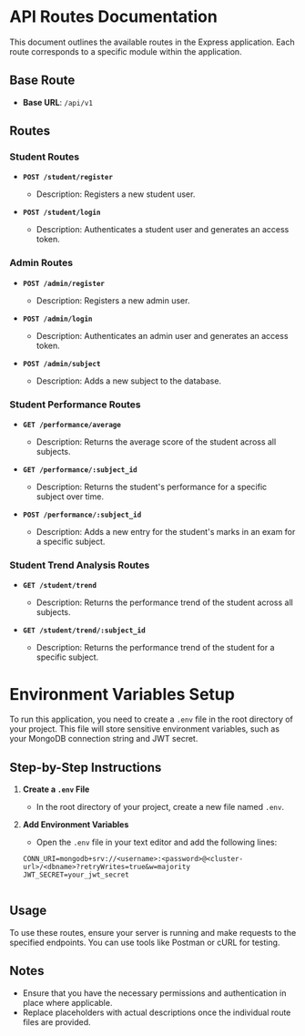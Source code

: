 # API Routes Documentation
This document outlines the available routes in the Express application. Each route corresponds to a specific module within the application.

## Base Route

- **Base URL**: `/api/v1`

## Routes

### Student Routes

- **`POST /student/register`**
  - Description: Registers a new student user.

- **`POST /student/login`**
  - Description: Authenticates a student user and generates an access token.


### Admin Routes

- **`POST /admin/register`**
  - Description: Registers a new admin user.

- **`POST /admin/login`**
  - Description: Authenticates an admin user and generates an access token.

- **`POST /admin/subject`**
  - Description: Adds a new subject to the database.


### Student Performance Routes

- **`GET /performance/average`**
  - Description: Returns the average score of the student across all subjects.

- **`GET /performance/:subject_id`**
  - Description: Returns the student's performance for a specific subject over time.

- **`POST /performance/:subject_id`**
  - Description: Adds a new entry for the student's marks in an exam for a specific subject.


### Student Trend Analysis Routes

- **`GET /student/trend`**
  - Description: Returns the performance trend of the student across all subjects.

- **`GET /student/trend/:subject_id`**
  - Description: Returns the performance trend of the student for a specific subject.


# Environment Variables Setup

To run this application, you need to create a `.env` file in the root directory of your project. This file will store sensitive environment variables, such as your MongoDB connection string and JWT secret.

## Step-by-Step Instructions

1. **Create a `.env` File**
   - In the root directory of your project, create a new file named `.env`.

2. **Add Environment Variables**
   - Open the `.env` file in your text editor and add the following lines:

   ```plaintext
   CONN_URI=mongodb+srv://<username>:<password>@<cluster-url>/<dbname>?retryWrites=true&w=majority
   JWT_SECRET=your_jwt_secret


## Usage

To use these routes, ensure your server is running and make requests to the specified endpoints. You can use tools like Postman or cURL for testing.


## Notes

- Ensure that you have the necessary permissions and authentication in place where applicable.
- Replace placeholders with actual descriptions once the individual route files are provided.
